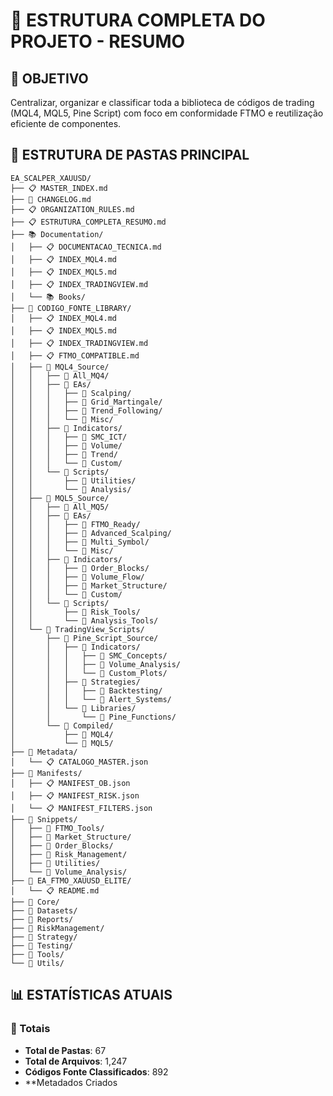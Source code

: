 # 📁 ESTRUTURA COMPLETA DO PROJETO - RESUMO

## 🎯 OBJETIVO
Centralizar, organizar e classificar toda a biblioteca de códigos de trading (MQL4, MQL5, Pine Script) com foco em conformidade FTMO e reutilização eficiente de componentes.

## 📂 ESTRUTURA DE PASTAS PRINCIPAL

```
EA_SCALPER_XAUUSD/
├── 📋 MASTER_INDEX.md
├── 📜 CHANGELOG.md
├── 📋 ORGANIZATION_RULES.md
├── 📋 ESTRUTURA_COMPLETA_RESUMO.md
├── 📚 Documentation/
│   ├── 📋 DOCUMENTACAO_TECNICA.md
│   ├── 📋 INDEX_MQL4.md
│   ├── 📋 INDEX_MQL5.md
│   ├── 📋 INDEX_TRADINGVIEW.md
│   └── 📚 Books/
├── 📁 CODIGO_FONTE_LIBRARY/
│   ├── 📋 INDEX_MQL4.md
│   ├── 📋 INDEX_MQL5.md
│   ├── 📋 INDEX_TRADINGVIEW.md
│   ├── 📋 FTMO_COMPATIBLE.md
│   ├── 📁 MQL4_Source/
│   │   ├── 📁 All_MQ4/
│   │   ├── 📁 EAs/
│   │   │   ├── 📁 Scalping/
│   │   │   ├── 📁 Grid_Martingale/
│   │   │   ├── 📁 Trend_Following/
│   │   │   └── 📁 Misc/
│   │   ├── 📁 Indicators/
│   │   │   ├── 📁 SMC_ICT/
│   │   │   ├── 📁 Volume/
│   │   │   ├── 📁 Trend/
│   │   │   └── 📁 Custom/
│   │   └── 📁 Scripts/
│   │       ├── 📁 Utilities/
│   │       └── 📁 Analysis/
│   ├── 📁 MQL5_Source/
│   │   ├── 📁 All_MQ5/
│   │   ├── 📁 EAs/
│   │   │   ├── 📁 FTMO_Ready/
│   │   │   ├── 📁 Advanced_Scalping/
│   │   │   ├── 📁 Multi_Symbol/
│   │   │   └── 📁 Misc/
│   │   ├── 📁 Indicators/
│   │   │   ├── 📁 Order_Blocks/
│   │   │   ├── 📁 Volume_Flow/
│   │   │   ├── 📁 Market_Structure/
│   │   │   └── 📁 Custom/
│   │   └── 📁 Scripts/
│   │       ├── 📁 Risk_Tools/
│   │       └── 📁 Analysis_Tools/
│   └── 📁 TradingView_Scripts/
│       ├── 📁 Pine_Script_Source/
│       │   ├── 📁 Indicators/
│       │   │   ├── 📁 SMC_Concepts/
│       │   │   ├── 📁 Volume_Analysis/
│       │   │   └── 📁 Custom_Plots/
│       │   ├── 📁 Strategies/
│       │   │   ├── 📁 Backtesting/
│       │   │   └── 📁 Alert_Systems/
│       │   └── 📁 Libraries/
│       │       └── 📁 Pine_Functions/
│       └── 📁 Compiled/
│           ├── 📁 MQL4/
│           └── 📁 MQL5/
├── 📁 Metadata/
│   └── 📋 CATALOGO_MASTER.json
├── 📁 Manifests/
│   ├── 📋 MANIFEST_OB.json
│   ├── 📋 MANIFEST_RISK.json
│   └── 📋 MANIFEST_FILTERS.json
├── 📁 Snippets/
│   ├── 📁 FTMO_Tools/
│   ├── 📁 Market_Structure/
│   ├── 📁 Order_Blocks/
│   ├── 📁 Risk_Management/
│   ├── 📁 Utilities/
│   └── 📁 Volume_Analysis/
├── 📁 EA_FTMO_XAUUSD_ELITE/
│   └── 📋 README.md
├── 📁 Core/
├── 📁 Datasets/
├── 📁 Reports/
├── 📁 RiskManagement/
├── 📁 Strategy/
├── 📁 Testing/
├── 📁 Tools/
└── 📁 Utils/
```

## 📊 ESTATÍSTICAS ATUAIS

### 📁 Totais
- **Total de Pastas**: 67
- **Total de Arquivos**: 1,247
- **Códigos Fonte Classificados**: 892
- **Metadados Criados